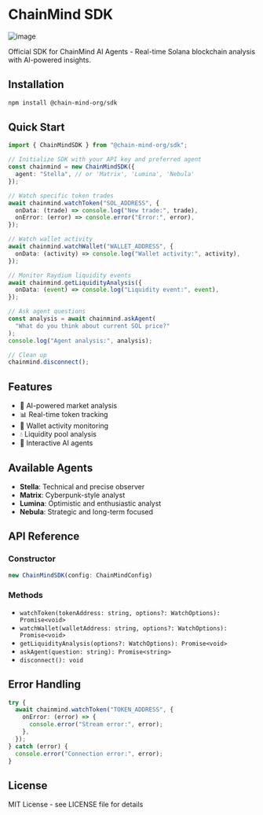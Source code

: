 # ChainMind SDK

![image](https://github.com/user-attachments/assets/617822bd-a0ca-4d86-8c88-2657c372a802)

Official SDK for ChainMind AI Agents - Real-time Solana blockchain analysis with AI-powered insights.

## Installation

```bash
npm install @chain-mind-org/sdk
```

## Quick Start

```typescript
import { ChainMindSDK } from "@chain-mind-org/sdk";

// Initialize SDK with your API key and preferred agent
const chainmind = new ChainMindSDK({
  agent: "Stella", // or 'Matrix', 'Lumina', 'Nebula'
});

// Watch specific token trades
await chainmind.watchToken("SOL_ADDRESS", {
  onData: (trade) => console.log("New trade:", trade),
  onError: (error) => console.error("Error:", error),
});

// Watch wallet activity
await chainmind.watchWallet("WALLET_ADDRESS", {
  onData: (activity) => console.log("Wallet activity:", activity),
});

// Monitor Raydium liquidity events
await chainmind.getLiquidityAnalysis({
  onData: (event) => console.log("Liquidity event:", event),
});

// Ask agent questions
const analysis = await chainmind.askAgent(
  "What do you think about current SOL price?"
);
console.log("Agent analysis:", analysis);

// Clean up
chainmind.disconnect();
```

## Features

- 🤖 AI-powered market analysis
- 📊 Real-time token tracking
- 👛 Wallet activity monitoring
- 💧 Liquidity pool analysis
- 💬 Interactive AI agents

## Available Agents

- **Stella**: Technical and precise observer
- **Matrix**: Cyberpunk-style analyst
- **Lumina**: Optimistic and enthusiastic analyst
- **Nebula**: Strategic and long-term focused

## API Reference

### Constructor

```typescript
new ChainMindSDK(config: ChainMindConfig)
```

### Methods

- `watchToken(tokenAddress: string, options?: WatchOptions): Promise<void>`
- `watchWallet(walletAddress: string, options?: WatchOptions): Promise<void>`
- `getLiquidityAnalysis(options?: WatchOptions): Promise<void>`
- `askAgent(question: string): Promise<string>`
- `disconnect(): void`

## Error Handling

```typescript
try {
  await chainmind.watchToken("TOKEN_ADDRESS", {
    onError: (error) => {
      console.error("Stream error:", error);
    },
  });
} catch (error) {
  console.error("Connection error:", error);
}
```

## License

MIT License - see LICENSE file for details
